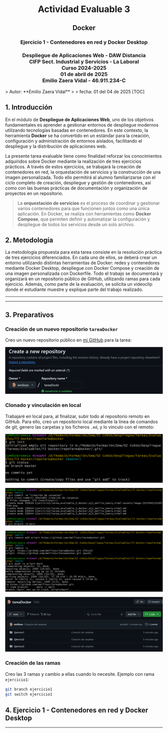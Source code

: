 <div style="text-align: center;">
    <h1>Actividad Evaluable 3</h1>
    <h2>Docker</h2>
    <h3>Ejercicio 1 - Contenedores en red y Docker Desktop</h3>
    <h3>Despliegue de Aplicaciones Web - DAW Distancia<br>
    CIFP Sect. Industrial y Servicios - La Laboral<br>
    Curso 2024-2025<br>
    01 de abril de 2025<br>
    Emilio Zaera Vidal - 46.911.234-C</h3>
</div>





<div style="page-break-after: always;"></div>
> Autor: **Emilio Zaera Vidal** 
>
> fecha: 01 del 04 de 2025
[TOC]

## 1. Introducción

En el módulo de **Despliegue de Aplicaciones Web**, uno de los objetivos fundamentales es aprender a gestionar entornos de despliegue modernos utilizando tecnologías basadas en contenedores. En este contexto, la herramienta **Docker** se ha convertido en un estándar para la creación, configuración y administración de entornos aislados, facilitando el despliegue y la distribución de aplicaciones web.

La presente tarea evaluable tiene como finalidad reforzar los conocimientos adquiridos sobre Docker mediante la realización de tres ejercicios prácticos. A través de estos ejercicios, se trabajará la creación de contenedores en red, la orquestación de servicios y la construcción de una imagen personalizada. Todo ello permitirá al alumno familiarizarse con el ciclo completo de creación, despliegue y gestión de contenedores, así como con las buenas prácticas de documentación y organización de proyectos en un repositorio.

> La **orquestación de servicios** es el proceso de coordinar y gestionar varios contenedores para que funcionen juntos como una única aplicación. En Docker, se realiza con herramientas como **Docker Compose**, que permiten definir y automatizar la configuración y despliegue de todos los servicios desde un solo archivo.



## 2. Metodología

La metodología propuesta para esta tarea consiste en la resolución práctica de tres ejercicios diferenciados. En cada uno de ellos, se deberá crear un entorno utilizando distintas herramientas de Docker: redes y contenedores mediante Docker Desktop, despliegue con Docker Compose y creación de una imagen personalizada con Dockerfile. Todo el trabajo se documentará y organizará en un repositorio público de GitHub, utilizando ramas para cada ejercicio. Además, como parte de la evaluación, se solicita un videoclip donde el estudiante muestre y explique parte del trabajo realizado.

---

---



## 3. Preparativos

### Creación de un nuevo repositorio `tareaDocker`

Creo un nuevo repositorio público en [mi GitHub](https://github.com/emiliozv/tareaDocker) para la tarea:

<img src="./tarea_evaluable_3_docker_ej1_Emilio_Zaera_Vidal.assets/image-20250401103607546.png" alt="image-20250401103607546" style="zoom:50%;" />



### Clonado y vinculación en local

Trabajaré en local para, al finalizar, subir todo al repositorio remoto en GitHub. Para ello, creo un repositorio local mediante la línea de comandos de git, genero las carpetas y los ficheros `.md`, y lo vinculo con el remoto:

![image-20250401110718554](./tarea_evaluable_3_docker_ej1_Emilio_Zaera_Vidal.assets/image-20250401110718554.png)

![image-20250401110750707](./tarea_evaluable_3_docker_ej1_Emilio_Zaera_Vidal.assets/image-20250401110750707.png)

![image-20250401110818708](./tarea_evaluable_3_docker_ej1_Emilio_Zaera_Vidal.assets/image-20250401110818708.png)

![image-20250401110840523](./tarea_evaluable_3_docker_ej1_Emilio_Zaera_Vidal.assets/image-20250401110840523.png)



### Creación de las ramas

Creo las 3 ramas y cambio a ellas cuando lo necesite. Ejemplo con rama `ejercicio1`:

```bash
git branch ejercicio1
git switch ejercicio1
```

 

## 4. Ejercicio 1 - Contenedores en red y Docker Desktop



---



